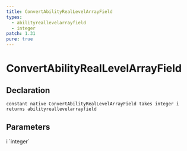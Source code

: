 ```yaml
---
title: ConvertAbilityRealLevelArrayField
types:
  - abilityreallevelarrayfield
  - integer
patch: 1.31
pure: true
---
```


# ConvertAbilityRealLevelArrayField

## Declaration

```
constant native ConvertAbilityRealLevelArrayField takes integer i returns abilityreallevelarrayfield
```

## Parameters
<dl>
  <dt>i `integer`</dt>
  <dd></dd>
</dl>